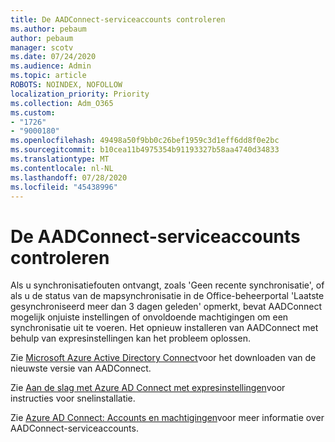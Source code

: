 ```yaml
---
title: De AADConnect-serviceaccounts controleren
ms.author: pebaum
author: pebaum
manager: scotv
ms.date: 07/24/2020
ms.audience: Admin
ms.topic: article
ROBOTS: NOINDEX, NOFOLLOW
localization_priority: Priority
ms.collection: Adm_O365
ms.custom:
- "1726"
- "9000180"
ms.openlocfilehash: 49498a50f9bb0c26bef1959c3d1eff6dd8f0e2bc
ms.sourcegitcommit: b10cea11b4975354b91193327b58aa4740d34833
ms.translationtype: MT
ms.contentlocale: nl-NL
ms.lasthandoff: 07/28/2020
ms.locfileid: "45438996"
---
```

# <a name="check-the-aadconnect-service-accounts"></a>De AADConnect-serviceaccounts controleren

Als u synchronisatiefouten ontvangt, zoals 'Geen recente synchronisatie', of als u de status van de mapsynchronisatie in de Office-beheerportal 'Laatste gesynchroniseerd meer dan 3 dagen geleden' opmerkt, bevat AADConnect mogelijk onjuiste instellingen of onvoldoende machtigingen om een synchronisatie uit te voeren. Het opnieuw installeren van AADConnect met behulp van expresinstellingen kan het probleem oplossen.

Zie [Microsoft Azure Active Directory Connect](https://go.microsoft.com/fwlink/?LinkId=615771)voor het downloaden van de nieuwste versie van AADConnect.

Zie [Aan de slag met Azure AD Connect met expresinstellingen](https://docs.microsoft.com/azure/active-directory/hybrid/how-to-connect-install-express)voor instructies voor snelinstallatie.

Zie [Azure AD Connect: Accounts en machtigingen](https://docs.microsoft.com/azure/active-directory/hybrid/reference-connect-accounts-permissions)voor meer informatie over AADConnect-serviceaccounts.